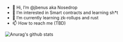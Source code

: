 - 👋 Hi, I’m @jbenus aka Nosedrop
- 👀 I’m interested in Smart contracts and learning sh*t
- 🌱 I’m currently learning zk-rollups and rust 
- 📫 How to reach me (TBD)

![Anurag's github stats](https://github-readme-stats.vercel.app/api?username=jbenus&count_private=true&show_icons=true&theme=radical)
